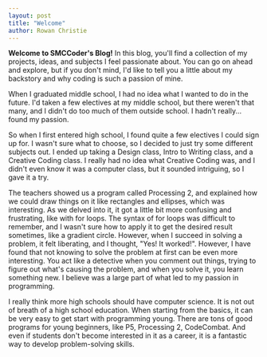 ```yaml
---
layout: post
title: "Welcome"
author: Rowan Christie
---
```


**Welcome to SMCCoder's Blog!** In this blog, you'll find a collection of my
projects, ideas, and subjects I feel passionate about. You can go on ahead and explore, but
if you don't mind, I'd like to tell you a little about my backstory and why coding is such
a passion of mine.

When I graduated middle school, I had no idea what I wanted to do in the future. I'd taken
a few electives at my middle school, but there weren't that many, and I didn't do too much of
them outside school. I hadn't really... found my passion.

So when I first entered high school, I found quite a few electives I could sign up for. I wasn't
sure what to choose, so I decided to just try some different subjects out. I ended up taking a Design
class, Intro to Writing class, and a Creative Coding class. I really had no idea what Creative Coding
was, and I didn't even know it was a computer class, but it sounded intriguing, so I gave it a try.

The teachers showed us a program called Processing 2, and explained how we could draw things on it like
rectangles and ellipses, which was interesting. As we delved into it, it got a little bit more
confusing and frustrating, like with for loops. The syntax of for loops was difficult to remember, and I
wasn't sure how to apply it to get the desired result sometimes, like a gradient circle. However, when I
succeed in solving a problem, it felt liberating, and I thought, "Yes! It worked!".
However, I have found that not knowing to solve the problem at first can be even more interesting. You act
like a detective when you comment out things, trying to figure out what's causing the problem, and when you
solve it, you learn something new. I believe was a large part of what led to my passion in programming.
<!--<p>
When my mom found about a local internship program called Aprentices in Science and Engineering, she immdiately
suggested I apply for it, as there was a good oppurtunity nearby for learning coding. I was kind of nervous,
as it would be a very large commitment, but I went ahead and applied. Later, to my amazement, I was accepted.
</p>
-->
I really think more high schools should have computer science. It is not out of breath of a high school
education. When starting from the basics, it can be very easy to get start with programming young. There
are tons of good programs for young beginners, like P5, Processing 2, CodeCombat. And even if students don't
become interested in it as a career, it is a fantastic way to develop problem-solving skills.
